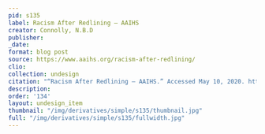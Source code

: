 ```yaml
---
pid: s135
label: Racism After Redlining – AAIHS
creator: Connolly, N.B.D
publisher:
_date:
format: blog post
source: https://www.aaihs.org/racism-after-redlining/
clio:
collection: undesign
citation: "“Racism After Redlining – AAIHS.” Accessed May 10, 2020. https://www.aaihs.org/racism-after-redlining/."
description:
order: '134'
layout: undesign_item
thumbnail: "/img/derivatives/simple/s135/thumbnail.jpg"
full: "/img/derivatives/simple/s135/fullwidth.jpg"
---
```

